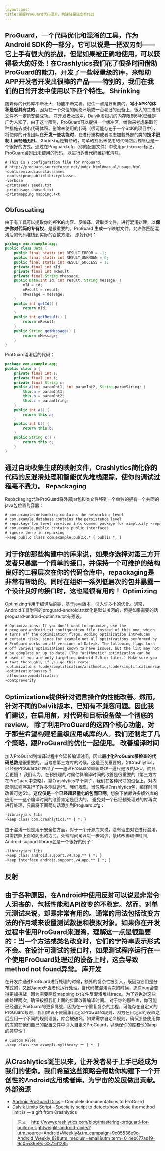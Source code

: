 ```yaml
---
layout:post
title:掌握ProGuard代码混淆，构建轻量级安卓代码
---
```

ProGuard，一个代码优化和混淆的工具，作为Android SDK的一部分，它可以说是一把双刃剑——它上手有很大的挑战，但是如果被正确地使用，可以获得极大的好处！在Crashlytics我们花了很多时间**借助ProGuard的能力，开发了一些轻量级的库**，来帮助APP开发者开发出很棒的产品——特别的，我们在我们的日常开发中使用以下四个特性。
Shrinking
---------
随着你的代码库不断壮大、功能不断完善，记住一点是很重要的，**减小APK的体积是极其有益的**，因为在一个欠佳的网络环境或一台老旧的设备上，很大的二进制文件不一定能安装成功。 
在开发者社区中，Dalvik虚拟机的内存限制64K已经是广为人知了。由于这个限制，ProGuard可以提供一个缓冲区，给你来考虑采取何种措施去减小代码体积。删除未使用的代码（很可能存在于一个64K的项目中），将使你的开发团队在**开发一些功能时**，在进行重构或者考虑加载外部的类的**技术限制上面畅通无阻**。
Shrinking是有益的，简单的找出未使用的代码然后去除也是一个很好的方式。通过在Proguard.cfg（你的配置文件）中使用`printusage`标记，ProGuard会列出未使用的代码，以进行适当代码维护和清除。

```xml
# This is a configuration file for ProGuard. 
# http://proguard.sourceforge.net/index.html#manual/usage.html
-dontusemixedcaseclassnames
-dontskipnonpubliclibraryclasses
-verbose
-printseeds seeds.txt
-printusage unused.txt
-printmapping mapping.txt
```

Obfuscating
---------
由于有工具可以提取你的APK的内容、反编译、读取类文件，进行混淆处理，以**保护你对代码的专有权**，是很重要的。ProGuard 生成一个映射文件，允许你匹配混淆后的代码堆栈到实际的函数方法。
原始代码：

```java
package com.example.app;
public class Data {
    public final static int RESULT_ERROR = -1;
    public final static int RESULT_UNKNOWN = 0;
    public final static int RESULT_SUCCESS = 1;
    private final int mId;
    private final int mResult;
    private final String mMessage;
    public Data(int id, int result, String message) {
        mId = id;
        mResult = result;
        mMessage = message;
    }
    public int getId() {
        return mId;
    }
    public int getResult() {
        return mResult;
    }
    public String getMessage() {
        return mMessage;
    }
}
```

ProGuard混淆后的代码：

```java
package com.example.app;
public class a {
    private final int a;
    private final int b;
    private final String c;
    public a(int paramInt1, int paramInt2, String paramString) {
        this.a = paramInt1;
        this.b = paramInt2;
        this.c = paramString;
    }
    public int a() {
        return this.a;
    }
    public int b() {
        return this.b;
    }
    public String c() {
        return this.c;
    }
}
```

通过自动收集生成的映射文件，Crashlytics简化你的代码的反混淆处理和智能优先堆栈跟踪，使你的调试过程毫不费力。
Repackaging
---------
Repackaging允许ProGuard将外部jar包和类文件移到一个单独的拥有一个共同的java包位置的容器：

```xml
# com.example.networking contains the networking level
# com.example.database contains the persistence level
# repackage low level services into common package for simplicity -repackageclasses "com.example.internal"
# com.example.public contains public interfaces
# ignore these in repacking
-keep public class com.example.public.* { public *; }
```

对于你的那些构建中的库来说，如果你选择**对第三方开发者只暴露一个简单的接口**，并保持一个可维护的结构良好的工程层次在你的代码仓库中，repackaging是非常有帮助的。同时在组织一系列低层次的包并暴露一个设计良好的接口时，这也是很有用的！
Optimizing
---------
Optimizing作用于编译后的类，基于java版本，引入许多小的优化。通常，Android工具附带的proguard-android.txt优化是默认关闭的，但是如果需要的话proguard-android-optimize.txt有预设。

```xml
# Optimizations: If you don't want to optimize, use the
# proguard-android.txt configuration file instead of this one, which
# turns off the optimization flags. Adding optimization introduces
# certain risks, since for example not all optimizations performed by
# ProGuard works on all versions of Dalvik. The following flags turn
# off various optimizations known to have issues, but the list may not
# be complete or up to date. (The "arithmetic" optimization can be
# used if you are only targeting Android 2.0 or later.) Make sure you
# test thoroughly if you go this route.
-optimizations !code/simplification/arithmetic,!code/simplification/cast,!field/*,!class/merging/*
-optimizationpasses 5
-allowaccessmodification
-dontpreverify
```

Optimizations提供针对语言操作的性能改善。然而，针对不同的Dalvik版本，已知有不兼容问题。因此我们建议，在启用前，对代码和目标设备做一个彻底的review。
除了利用ProGuard的这四个核心功能，对于那些希望构建轻量级应用或库的人，我们还制定了几个策略，跟ProGuard的优化一起使用。 
改善编译时间
---------
加入ProGuard到编译过程中会延长编译时间，因此**最小化ProGuard要检查的代码总数**是很重要的。当考虑第三方库的时候，这是至关重要的，如Crashlytics，已经被ProGuard处理过了——通过ProGuard重新处理一遍只是浪费CPU，而且会更慢！ 我们认为，在预处理的时候估算编译时间的改善是很重要的（第三方库在ProGuard中忽略）。拿Crashlytics举个例子，我们在各种尺寸的设备上，对内部测试程序进行了许多测试运行。我们发现，当忽略掉Crashlytics包，编译时间改善可达5%。**这仅仅是一个已经超轻量化的包而已啊**。想象下依赖许多额外库的应用——这个编译时间的改善肯定是巨大的。
避免对一个已经预处理过的库再次进行处理，只需将下面两句话添加到Proguard.cfg：

```xml
-libraryjars libs
-keep class com.crashlytics.** { *; }
```

由于混淆一般是用于安全性方面，对于一个开源库来说，没有理由对它进行混淆。只需按照上面的列出的方式，处理时间可以进一步减少，最终改善编译时间，Android support library就是一个很好的例子： 

```xml
-libraryjars libs
-keep class android.support.v4.app.** { *; }
-keep interface android.support.v4.app.** { *; }
```

反射
---------
由于各种原因，在Android中使用反射可以说是非常令人沮丧的，包括性能和API改变的不稳定。然而，对单元测试来说，却是非常有用的。通常的用法包括改变方法的作用域来设置测试数据和模拟对象。如果你在开发过程中使用ProGuard来混淆，理解这一点是很重要的：当一个方法或类名改变时，它们的字符串表示形式不会。在设计可测试的接口时，如果测试程序运行在一个使用ProGuard处理过的设备上时，这会**导致method not found异常**。
库开发
---------
在开发库通过ProGuard进行处理的时候，额外的复杂性被引入，既因为它们是分布式的，又因为app开发者也运行处理。当代码被混淆两次的时候，追踪bug会变得更加挑战，因为需要两份mapping.txt文件反混淆堆栈trace。为了避免对这些库处理两次，确保按照我们上面的步骤改善编译时间。
对于你的那些库，你可能已经遇到ProGuard的更多挑战，因为在一个重复复杂的工程，可能存在自定义的ProGuard规则。我们建议不要需求自定义ProGuard规则，因为在自定义的设置之后应用一个不同的规则设置，库会被破坏。如果需求自定义规则，确保那些使用你的库的在他们自己的配置文件中引入自定义ProGuard，以确保你的库和他的app的兼容性！

```xml
# Custom Rules
-keep class com.example.mylibrary.** { *; }
```

从Crashlytics诞生以来，让开发者易于上手已经成为我们的使命。我们希望这些策略会帮助你构建下一个开创性的Android应用或者库，为宇宙的发展做出贡献。
外部资源
---------
- [Android ProGuard Docs][1] – Complete documentations to ProGuard
- [Dalvik Limits Script][2] – Specialty script to detects how close the method limit is — a gift from Crashlytics 
> 原文： http://www.crashlytics.com/blog/mastering-proguard-for-building-lightweight-android-code/?utm_source=Android+Weekly&utm_campaign=9c05536e9c-Android_Weekly_89&utm_medium=email&utm_term=0_4eb677ad19-9c05536e9c-337261285

[1]: http://developer.android.com/tools/help/proguard.html
[2]: https://gist.github.com/tyvsmith/6056422
